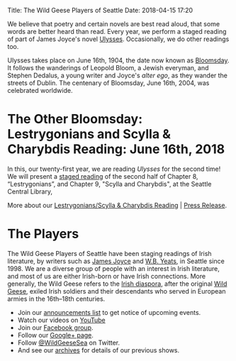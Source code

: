 Title: The Wild Geese Players of Seattle
Date: 2018-04-15 17:20

We believe that poetry and certain novels are best read aloud, that some
words are better heard than read. Every year, we perform a staged
reading of part of James Joyce's novel
[Ulysses](http://en.wikipedia.org/wiki/Ulysses_(novel)). Occasionally,
we do other readings too.

Ulysses takes place on June 16th, 1904, the date now known as
[Bloomsday](http://en.wikipedia.org/wiki/Bloomsday). It follows the
wanderings of Leopold Bloom, a Jewish everyman, and Stephen Dedalus, a
young writer and Joyce's *alter ego*, as they wander the streets of
Dublin. The centenary of Bloomsday, June 16th, 2004, was celebrated
worldwide.

# The Other Bloomsday: Lestrygonians and Scylla & Charybdis Reading: June 16th, 2018

In this, our twenty-first year, we are reading *Ulysses* for the second
time! We will present a [staged
reading]({filename}Joyce/Bloomsday/2018.md "The Other Bloomsday") of the
second half of Chapter 8, “Lestrygonians”, and Chapter 9, "Scylla and
Charybdis", at the Seattle Central Library,

More about our [Lestrygonians/Scylla & Charybdis
Reading]({filename}Joyce/Bloomsday/2018.md) | [Press
Release]({filename}Joyce/Bloomsday/2018/press-release.md).

# The Players

The Wild Geese Players of Seattle have been staging readings of Irish
literature, by writers such as [James Joyce]({filename}Joyce/index.md) and
[W.B. Yeats]({filename}Yeats/index.md), in Seattle since 1998. We are a
diverse group of people with an interest in Irish literature, and most
of us are either Irish-born or have Irish connections. More generally,
the Wild Geese refers to the [Irish
diaspora](http://en.wikipedia.org/wiki/Irish_diaspora), after the
original [Wild
Geese](http://en.wikipedia.org/wiki/Flight_of_the_Wild_Geese), exiled
Irish soldiers and their descendants who served in European armies in
the 16th–18th centuries.

-   Join our [announcements list]({filename}announcements.md) to get notice of
    upcoming events.
-   Watch our videos on
    [YouTube](http://www.youtube.com/user/WildGeeseSeattle)
-   Join our [Facebook
    group](https://www.facebook.com/groups/51261017427/).
-   Follow our [Google+
    page](https://plus.google.com/117294167940743273875/posts).
-   Follow [@WildGeeseSea](http://twitter.com/wildgeesesea) on Twitter.
-   And see our [archives]({filename}archives.md) for details of our previous
    shows.


